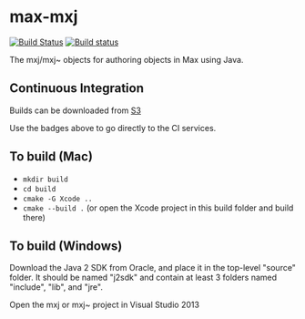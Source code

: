 # max-mxj
[![Build Status](https://travis-ci.com/Cycling74/max-mxj.svg?token=GAmnsUEo9aYasSF5pz8q&branch=master)](https://travis-ci.com/Cycling74/max-mxj)
[![Build status](https://ci.appveyor.com/api/projects/status/gp3t8xshfsjbmdcy?svg=true)](https://ci.appveyor.com/project/c74/max-mxj)

The mxj/mxj~ objects for authoring objects in Max using Java.


## Continuous Integration

Builds can be downloaded from [S3](https://s3-us-west-2.amazonaws.com/cycling74-ci/index.html?prefix=max-mxj/)

Use the badges above to go directly to the CI services.


## To build (Mac)

* `mkdir build`
* `cd build`
* `cmake -G Xcode ..`
* `cmake --build .` (or open the Xcode project in this build folder and build there)


## To build (Windows)

Download the Java 2 SDK from Oracle, and place it in the top-level "source" folder. It should be named "j2sdk" and contain at least 3 folders named "include", "lib", and "jre".

Open the mxj or mxj~ project in Visual Studio 2013
